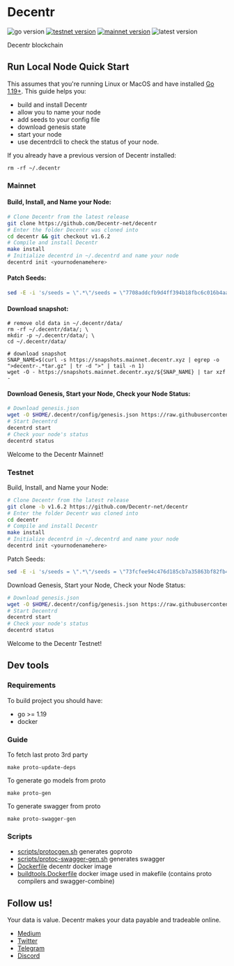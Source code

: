 # Decentr
![go version](https://img.shields.io/github/go-mod/go-version/Decentr-net/decentr?color=blue)
[![testnet version](https://img.shields.io/badge/testnet%20version-v1.6.2-blue.svg)](https://shields.io/)
[![mainnet version](https://img.shields.io/badge/mainnet%20version-v1.6.2-brightgreen.svg)](https://shields.io/)
![latest version](https://img.shields.io/github/v/tag/Decentr-net/decentr?label=latest%20version&color=yellow)

Decentr blockchain

## Run Local Node Quick Start
This assumes that you're running Linux or MacOS and have installed [Go 1.19+](https://golang.org/dl/).  This guide helps you:

* build and install Decentr
* allow you to name your node
* add seeds to your config file
* download genesis state
* start your node
* use decentrdcli to check the status of your node.


If you already have a previous version of Decentr installed:
```
rm -rf ~/.decentr
```

### Mainnet

#### Build, Install, and Name your Node:

```bash
# Clone Decentr from the latest release
git clone https://github.com/Decentr-net/decentr
# Enter the folder Decentr was cloned into
cd decentr && git checkout v1.6.2
# Compile and install Decentr
make install
# Initialize decentrd in ~/.decentrd and name your node
decentrd init <yournodenamehere>
```

#### Patch Seeds:

```bash
sed -E -i 's/seeds = \".*\"/seeds = \"7708addcfb9d4ff394b18fbc6c016b4aaa90a10a@ares.mainnet.decentr.xyz:26656,8a3485f940c3b2b9f0dd979a16ea28de154f14dd@calliope.mainnet.decentr.xyz:26656,87490fd832f3226ac5d090f6a438d402670881d0@euterpe.mainnet.decentr.xyz:26656,3261bff0b7c16dcf6b5b8e62dd54faafbfd75415@hera.mainnet.decentr.xyz:26656,5f3cfa2e3d5ed2c2ef699c8593a3d93c902406a9@hermes.mainnet.decentr.xyz:26656,a529801b5390f56d5c280eaff4ae95b7163e385f@melpomene.mainnet.decentr.xyz:26656,385129dbe71bceff982204afa11ed7fa0ee39430@poseidon.mainnet.decentr.xyz:26656,35a934228c32ad8329ac917613a25474cc79bc08@terpsichore.mainnet.decentr.xyz:26656,0fd62bcd1de6f2e3cfc15852cdde9f3f8a7987e4@thalia.mainnet.decentr.xyz:26656,bd99693d0dbc855b0367f781fb48bf1ca6a6a58b@zeus.mainnet.decentr.xyz:26656\"/' $HOME/.decentr/config/config.toml
```

#### Download snapshot:

```shell
# remove old data in ~/.decentr/data/
rm -rf ~/.decentr/data/; \
mkdir -p ~/.decentr/data/; \
cd ~/.decentr/data/

# download snapshot
SNAP_NAME=$(curl -s https://snapshots.mainnet.decentr.xyz | egrep -o ">decentr-.*tar.gz" | tr -d ">" | tail -n 1)
wget -O - https://snapshots.mainnet.decentr.xyz/${SNAP_NAME} | tar xzf -
```

#### Download Genesis, Start your Node, Check your Node Status:

```bash
# Download genesis.json
wget -O $HOME/.decentr/config/genesis.json https://raw.githubusercontent.com/Decentr-net/mainnets/master/3.0/genesis.json
# Start Decentrd
decentrd start
# Check your node's status
decentrd status
```

Welcome to the Decentr Mainnet!

### Testnet

Build, Install, and Name your Node:

```bash
# Clone Decentr from the latest release
git clone -b v1.6.2 https://github.com/Decentr-net/decentr
# Enter the folder Decentr was cloned into
cd decentr
# Compile and install Decentr
make install
# Initialize decentrd in ~/.decentrd and name your node
decentrd init <yournodenamehere>
```

Patch Seeds:

```bash
sed -E -i 's/seeds = \".*\"/seeds = \"73fcfee94c476d185cb7a35863bf82fb444c500b@ares.testnet.decentr.xyz:26656,890fa479c89ba88facd964c30eb7d84fbfb0072b@hera.testnet.decentr.xyz:26656,600fc5298ac55e4af6c5c00f18714c6cd313bb5c@hermes.testnet.decentr.xyz:26656,2a13e93e8b27c09baacaf68fdd7db5401f4b9060@poseidon.testnet.decentr.xyz:26656,345675d302faaf602d8e1eca791cc11766ff1832@zeus.testnet.decentr.xyz:26656\"/' $HOME/.decentr/config/config.toml
```

Download Genesis, Start your Node, Check your Node Status:

```bash
# Download genesis.json
wget -O $HOME/.decentr/config/genesis.json https://raw.githubusercontent.com/Decentr-net/testnets/master/1.5.0/genesis.json
# Start Decentrd
decentrd start
# Check your node's status
decentrd status
```

Welcome to the Decentr Testnet!

## Dev tools

### Requirements
To build project you should have:
- go >= 1.19
- docker

### Guide

To fetch last proto 3rd party
```
make proto-update-deps
```

To generate go models from proto
```
make proto-gen
```

To generate swagger from proto
```
make proto-swagger-gen
```

### Scripts
- [scripts/protocgen.sh](scripts/protocgen.sh)
generates goproto
- [scripts/protoc-swagger-gen.sh](scripts/protoc-swagger-gen.sh)
  generates swagger  
- [Dockerfile](scripts/Dockerfile)
  decentr docker image
- [buildtools.Dockerfile](scripts/buildtools.Dockerfile)
  docker image used in makefile (contains proto compilers and swagger-combine)
  
## Follow us!
Your data is value. Decentr makes your data payable and tradeable online.
* [Medium](https://medium.com/@DecentrNet)
* [Twitter](https://twitter.com/DecentrNet)
* [Telegram](https://t.me/DecentrNet)
* [Discord](https://discord.gg/9cSxwKyEjR)
